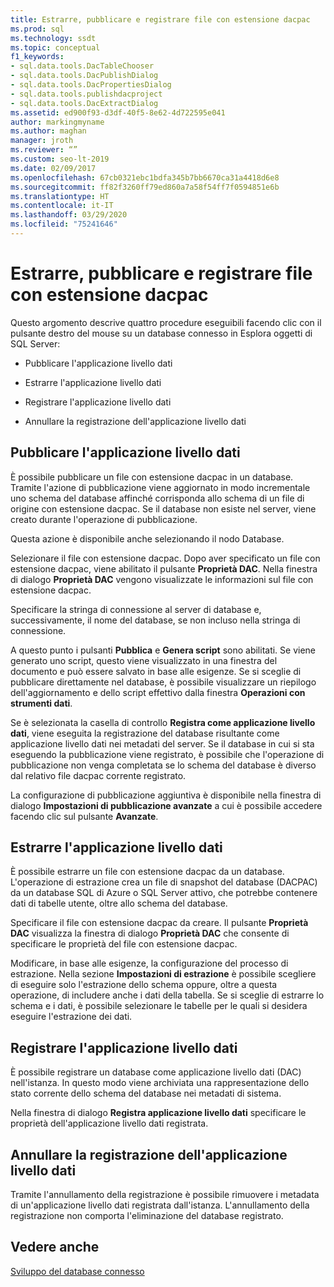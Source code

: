 ```yaml
---
title: Estrarre, pubblicare e registrare file con estensione dacpac
ms.prod: sql
ms.technology: ssdt
ms.topic: conceptual
f1_keywords:
- sql.data.tools.DacTableChooser
- sql.data.tools.DacPublishDialog
- sql.data.tools.DacPropertiesDialog
- sql.data.tools.publishdacproject
- sql.data.tools.DacExtractDialog
ms.assetid: ed900f93-d3df-40f5-8e62-4d722595e041
author: markingmyname
ms.author: maghan
manager: jroth
ms.reviewer: “”
ms.custom: seo-lt-2019
ms.date: 02/09/2017
ms.openlocfilehash: 67cb0321ebc1bdfa345b7bb6670ca31a4418d6e8
ms.sourcegitcommit: ff82f3260ff79ed860a7a58f54ff7f0594851e6b
ms.translationtype: HT
ms.contentlocale: it-IT
ms.lasthandoff: 03/29/2020
ms.locfileid: "75241646"
---
```

# <a name="extract-publish-and-register-dacpac-files"></a>Estrarre, pubblicare e registrare file con estensione dacpac

Questo argomento descrive quattro procedure eseguibili facendo clic con il pulsante destro del mouse su un database connesso in Esplora oggetti di SQL Server:  
  
-   Pubblicare l'applicazione livello dati  
  
-   Estrarre l'applicazione livello dati  
  
-   Registrare l'applicazione livello dati  
  
-   Annullare la registrazione dell'applicazione livello dati  
  
## <a name="publish-data-tier-application"></a>Pubblicare l'applicazione livello dati  
È possibile pubblicare un file con estensione dacpac in un database. Tramite l'azione di pubblicazione viene aggiornato in modo incrementale uno schema del database affinché corrisponda allo schema di un file di origine con estensione dacpac. Se il database non esiste nel server, viene creato durante l'operazione di pubblicazione.  
  
Questa azione è disponibile anche selezionando il nodo Database.  
  
Selezionare il file con estensione dacpac. Dopo aver specificato un file con estensione dacpac, viene abilitato il pulsante **Proprietà DAC**. Nella finestra di dialogo **Proprietà DAC** vengono visualizzate le informazioni sul file con estensione dacpac.  
  
Specificare la stringa di connessione al server di database e, successivamente, il nome del database, se non incluso nella stringa di connessione.  
  
A questo punto i pulsanti **Pubblica** e **Genera script** sono abilitati. Se viene generato uno script, questo viene visualizzato in una finestra del documento e può essere salvato in base alle esigenze. Se si sceglie di pubblicare direttamente nel database, è possibile visualizzare un riepilogo dell'aggiornamento e dello script effettivo dalla finestra **Operazioni con strumenti dati**.  
  
Se è selezionata la casella di controllo **Registra come applicazione livello dati**, viene eseguita la registrazione del database risultante come applicazione livello dati nei metadati del server. Se il database in cui si sta eseguendo la pubblicazione viene registrato, è possibile che l'operazione di pubblicazione non venga completata se lo schema del database è diverso dal relativo file dacpac corrente registrato.  
  
La configurazione di pubblicazione aggiuntiva è disponibile nella finestra di dialogo **Impostazioni di pubblicazione avanzate** a cui è possibile accedere facendo clic sul pulsante **Avanzate**.  
  
## <a name="extract-data-tier-application"></a>Estrarre l'applicazione livello dati  
È possibile estrarre un file con estensione dacpac da un database. L'operazione di estrazione crea un file di snapshot del database (DACPAC) da un database SQL di Azure o SQL Server attivo, che potrebbe contenere dati di tabelle utente, oltre allo schema del database.  
  
Specificare il file con estensione dacpac da creare. Il pulsante **Proprietà DAC** visualizza la finestra di dialogo **Proprietà DAC** che consente di specificare le proprietà del file con estensione dacpac.  
  
Modificare, in base alle esigenze, la configurazione del processo di estrazione. Nella sezione **Impostazioni di estrazione** è possibile scegliere di eseguire solo l'estrazione dello schema oppure, oltre a questa operazione, di includere anche i dati della tabella. Se si sceglie di estrarre lo schema e i dati, è possibile selezionare le tabelle per le quali si desidera eseguire l'estrazione dei dati.  
  
## <a name="register-data-tier-application"></a>Registrare l'applicazione livello dati  
È possibile registrare un database come applicazione livello dati (DAC) nell'istanza. In questo modo viene archiviata una rappresentazione dello stato corrente dello schema del database nei metadati di sistema.  
  
Nella finestra di dialogo **Registra applicazione livello dati** specificare le proprietà dell'applicazione livello dati registrata.  
  
## <a name="unregister-data-tier-application"></a>Annullare la registrazione dell'applicazione livello dati  
Tramite l'annullamento della registrazione è possibile rimuovere i metadata di un'applicazione livello dati registrata dall'istanza. L'annullamento della registrazione non comporta l'eliminazione del database registrato.  
  
## <a name="see-also"></a>Vedere anche  
[Sviluppo del database connesso](../ssdt/connected-database-development.md)  
  
